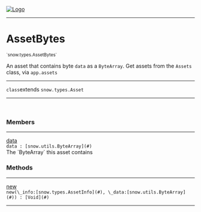 
[![Logo](../../../images/logo.png)](../../../api/index.html)

---



<h1>AssetBytes</h1>
<small>`snow.types.AssetBytes`</small>

An asset that contains byte `data` as a `ByteArray`. Get assets from the `Assets` class, via `app.assets`

---

`class`extends <code><span>snow.types.Asset</span></code>

---

&nbsp;
&nbsp;



<h3>Members</h3> <hr/><span class="member apipage">
                <a name="data"><a class="lift" href="#data">data</a></a><div class="clear"></div><code class="signature apipage">data : [snow.utils.ByteArray](#)</code><br/></span>
            <span class="small_desc_flat">The `ByteArray` this asset contains</span>





<h3>Methods</h3> <hr/><span class="method apipage">
            <a name="new"><a class="lift" href="#new">new</a></a> <div class="clear"></div><code class="signature apipage">new(\_info:[snow.types.AssetInfo](#)<span></span>, \_data:[snow.utils.ByteArray](#)<span></span>) : [Void](#)</code><br/><span class="small_desc_flat"></span>
        </span>
    





---

&nbsp;
&nbsp;
&nbsp;
&nbsp;
